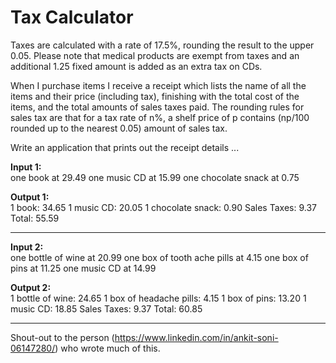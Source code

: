 # Tax Calculator

Taxes are calculated with a rate of 17.5%, rounding the result to the upper 0.05. Please note that medical products are exempt from taxes and an additional 1.25 fixed amount is added as an extra tax on CDs.

When I purchase items I receive a receipt which lists the name of all the
items and their price (including tax), finishing with the total cost of the
items, and the total amounts of sales taxes paid.  The rounding rules for
sales tax are that for a tax rate of n%, a shelf price of p contains
(np/100 rounded up to the nearest 0.05) amount of sales tax.

Write an application that prints out the receipt details ...

**Input 1:**  
one book at 29.49
one music CD at 15.99
one chocolate snack at 0.75

**Output 1:**  
1 book: 34.65
1 music CD: 20.05
1 chocolate snack: 0.90
Sales Taxes: 9.37
Total: 55.59 
***
**Input 2:**  
one bottle of wine at 20.99
one box of tooth ache pills at 4.15 one box of pins at 11.25
one music CD at 14.99

**Output 2:**  
1 bottle of wine: 24.65
1 box of headache pills: 4.15
1 box of pins: 13.20
1 music CD: 18.85
Sales Taxes: 9.37
Total: 60.85
***

Shout-out to the person (https://www.linkedin.com/in/ankit-soni-06147280/) who wrote much of this. 